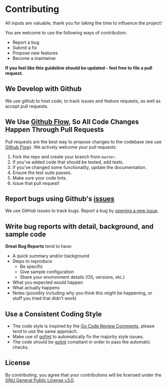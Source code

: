 <!--
s3sync-service - Realtime S3 synchronisation tool
Copyright (c) 2020  Yevgeniy Valeyev

This program is free software: you can redistribute it and/or modify
it under the terms of the GNU General Public License as published by
the Free Software Foundation, either version 3 of the License, or
(at your option) any later version.

This program is distributed in the hope that it will be useful,
but WITHOUT ANY WARRANTY; without even the implied warranty of
MERCHANTABILITY or FITNESS FOR A PARTICULAR PURPOSE.  See the
GNU General Public License for more details.

You should have received a copy of the GNU General Public License
along with this program.  If not, see <http://www.gnu.org/licenses/>.
 -->

# Contributing

All inputs are valuable, thank you for taking the time to influence the project!

You are welcome to use the following ways of contribution:
* Report a bug
* Submit a fix
* Propose new features
* Become a maintainer

**If you feel like this guideline should be updated - feel free to file a pull request.**

## We Develop with Github

We use github to host code, to track issues and feature requests, as well as accept pull requests.

## We Use [Github Flow](https://guides.github.com/introduction/flow/index.html), So All Code Changes Happen Through Pull Requests

Pull requests are the best way to propose changes to the codebase (we use [Github Flow](https://guides.github.com/introduction/flow/index.html)). We actively welcome your pull requests:
1. Fork the repo and create your branch from `master`.
1. If you've added code that should be tested, add tests.
1. If you've changed some functionality, update the documentation.
1. Ensure the test suite passes.
1. Make sure your code lints.
1. Issue that pull request!

## Report bugs using Github's [issues](https://github.com/mazay/s3sync-service/issues)

We use GitHub issues to track bugs. Report a bug by [opening a new issue](https://github.com/mazay/s3sync-service/issues/new).

## Write bug reports with detail, background, and sample code

**Great Bug Reports** tend to have:
* A quick summary and/or background
* Steps to reproduce
  * Be specific
  * Give sample configuration
  * Share your environment details (OS, versions, etc.)
* What you expected would happen
* What actually happens
* Notes (possibly including why you think this might be happening, or stuff you tried that didn't work)

## Use a Consistent Coding Style

* The code style is inspired by the [Go Code Review Comments](https://github.com/golang/go/wiki/CodeReviewComments), please tend to use the same approach.
* Make use of [gofmt](https://golang.org/cmd/gofmt/) to automatically fix the majority style issues.
* The code should be [golint](https://github.com/golang/lint) compliant in order to pass the automatic checks.

## License

By contributing, you agree that your contributions will be licensed under the [GNU General Public License v3.0](LICENSE).

